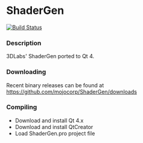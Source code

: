 ShaderGen
=========

[![Build Status](https://secure.travis-ci.org/mojocorp/ShaderGen.png)](http://travis-ci.org/mojocorp/ShaderGen)

### Description ###

3DLabs' ShaderGen ported to Qt 4.

### Downloading ###

Recent binary releases can be found at https://github.com/mojocorp/ShaderGen/downloads

### Compiling ###

* Download and install Qt 4.x
* Download and install QtCreator
* Load ShaderGen.pro project file 
